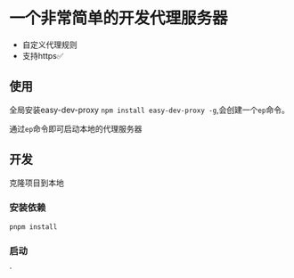 # 一个非常简单的开发代理服务器

- 自定义代理规则
- 支持https✅

## 使用

全局安装easy-dev-proxy `npm install easy-dev-proxy -g`,会创建一个`ep`命令。

通过`ep`命令即可启动本地的代理服务器




## 开发

克隆项目到本地
### 安装依赖
`pnpm install`

### 启动
`